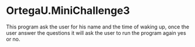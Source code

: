 # OrtegaU.MiniChallenge3
This program ask the user for his name and the time of waking up, once the user answer the questions it will ask the user to run the program again yes or no.
